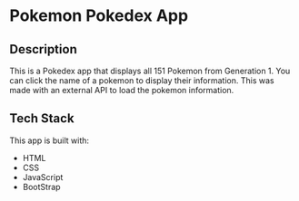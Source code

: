 # Pokemon Pokedex App

## Description
This is a Pokedex app that displays all 151 Pokemon from Generation 1. You can click the name of a pokemon to display their information. This was made with an external API to load the pokemon information.

## Tech Stack
This app is built with:
- HTML
- CSS
- JavaScript
- BootStrap
